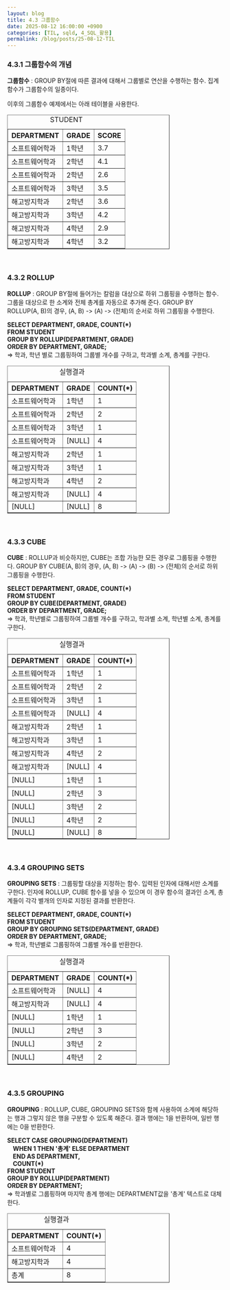 ```yaml
---
layout: blog
title: 4.3 그룹함수
date: 2025-08-12 16:00:00 +0900
categories: [TIL, sqld, 4_SQL_활용]
permalink: /blog/posts/25-08-12-TIL
---
```


### 4.3.1 그룹함수의 개념

**그룹함수** : GROUP BY절에 따른 결과에 대해서 그룹별로 연산을 수행하는 함수. 집계함수가 그룹함수의 일종이다.

이후의 그룹함수 예제에서는 아래 테이블을 사용한다.

<table style="width:75%" border="1">
  <caption>STUDENT</caption>
  <thead>
    <tr>
      <th>DEPARTMENT</th>
      <th>GRADE</th>
      <th>SCORE</th>
    </tr>
  </thead>
  <tbody>
    <tr>
      <td>소프트웨어학과</td>
      <td>1학년</td>
      <td>3.7</td>
    </tr>
    <tr>
      <td>소프트웨어학과</td>
      <td>2학년</td>
      <td>4.1</td>
    </tr>
    <tr>
      <td>소프트웨어학과</td>
      <td>2학년</td>
      <td>2.6</td>
    </tr>
    <tr>
      <td>소프트웨어학과</td>
      <td>3학년</td>
      <td>3.5</td>
    </tr>
    <tr>
      <td>해고방지학과</td>
      <td>2학년</td>
      <td>3.6</td>
    </tr>
    <tr>
      <td>해고방지학과</td>
      <td>3학년</td>
      <td>4.2</td>
    </tr>
    <tr>
      <td>해고방지학과</td>
      <td>4학년</td>
      <td>2.9</td>
    </tr>
    <tr>
      <td>해고방지학과</td>
      <td>4학년</td>
      <td>3.2</td>
    </tr>
  </tbody>
</table>
<br>

### 4.3.2 ROLLUP

**ROLLUP** : GROUP BY절에 들어가는 칼럼을 대상으로 하위 그룹핑을 수행하는 함수. 그룹을 대상으로 한 소계와 전체 총계를 자동으로 추가해 준다. GROUP BY ROLLUP(A, B)의 경우, (A, B) -> (A) -> (전체)의 순서로 하위 그룹핑을 수행한다.

<b>SELECT DEPARTMENT, GRADE, COUNT(\*)<br>
FROM STUDENT<br>
GROUP BY ROLLUP(DEPARTMENT, GRADE)<br>
ORDER BY DEPARTMENT, GRADE;<br></b>
=> 학과, 학년 별로 그룹핑하여 그룹별 개수를 구하고, 학과별 소계, 총계를 구한다.

<table style="width:75%" border="1">
  <caption>실행결과</caption>
  <thead>
    <tr>
      <th>DEPARTMENT</th>
      <th>GRADE</th>
      <th>COUNT(*)</th>
    </tr>
  </thead>
  <tbody>
    <tr>
      <td>소프트웨어학과</td>
      <td>1학년</td>
      <td>1</td>
    </tr>
    <tr>
      <td>소프트웨어학과</td>
      <td>2학년</td>
      <td>2</td>
    </tr>
    <tr>
      <td>소프트웨어학과</td>
      <td>3학년</td>
      <td>1</td>
    </tr>
    <tr>
      <td>소프트웨어학과</td>
      <td class="grey">[NULL]</td>
      <td>4</td>
    </tr>
    <tr>
      <td>해고방지학과</td>
      <td>2학년</td>
      <td>1</td>
    </tr>
    <tr>
      <td>해고방지학과</td>
      <td>3학년</td>
      <td>1</td>
    </tr>
    <tr>
      <td>해고방지학과</td>
      <td>4학년</td>
      <td>2</td>
    </tr>
    <tr>
      <td>해고방지학과</td>
      <td class="grey">[NULL]</td>
      <td>4</td>
    </tr>
    <tr>
      <td class="grey">[NULL]</td>
      <td class="grey">[NULL]</td>
      <td>8</td>
    </tr>
  </tbody>
</table>
<br>

### 4.3.3 CUBE

**CUBE** : ROLLUP과 비슷하지만, CUBE는 조합 가능한 모든 경우로 그룹핑을 수행한다. GROUP BY CUBE(A, B)의 경우, (A, B) -> (A) -> (B) -> (전체)의 순서로 하위 그룹핑을 수행한다.

<b>SELECT DEPARTMENT, GRADE, COUNT(\*)<br>
FROM STUDENT<br>
GROUP BY CUBE(DEPARTMENT, GRADE)<br>
ORDER BY DEPARTMENT, GRADE;<br></b>
=> 학과, 학년별로 그룹핑하여 그룹별 개수를 구하고, 학과별 소계, 학년별 소계, 총계를 구한다.

<table style="width:75%" border="1">
  <caption>실행결과</caption>
  <thead>
    <tr>
      <th>DEPARTMENT</th>
      <th>GRADE</th>
      <th>COUNT(*)</th>
    </tr>
  </thead>
  <tbody>
    <tr>
      <td>소프트웨어학과</td>
      <td>1학년</td>
      <td>1</td>
    </tr>
    <tr>
      <td>소프트웨어학과</td>
      <td>2학년</td>
      <td>2</td>
    </tr>
    <tr>
      <td>소프트웨어학과</td>
      <td>3학년</td>
      <td>1</td>
    </tr>
    <tr>
      <td>소프트웨어학과</td>
      <td class="grey">[NULL]</td>
      <td>4</td>
    </tr>
    <tr>
      <td>해고방지학과</td>
      <td>2학년</td>
      <td>1</td>
    </tr>
    <tr>
      <td>해고방지학과</td>
      <td>3학년</td>
      <td>1</td>
    </tr>
    <tr>
      <td>해고방지학과</td>
      <td>4학년</td>
      <td>2</td>
    </tr>
    <tr>
      <td>해고방지학과</td>
      <td class="grey">[NULL]</td>
      <td>4</td>
    </tr>
    <tr>
      <td class="grey">[NULL]</td>
      <td>1학년</td>
      <td>1</td>
    </tr>
    <tr>
      <td class="grey">[NULL]</td>
      <td>2학년</td>
      <td>3</td>
    </tr>
    <tr>
      <td class="grey">[NULL]</td>
      <td>3학년</td>
      <td>2</td>
    </tr>
    <tr>
      <td class="grey">[NULL]</td>
      <td>4학년</td>
      <td>2</td>
    </tr>
    <tr>
      <td class="grey">[NULL]</td>
      <td class="grey">[NULL]</td>
      <td>8</td>
    </tr>
  </tbody>
</table>
<br>

### 4.3.4 GROUPING SETS

**GROUPING SETS** : 그룹핑할 대상을 지정하는 함수. 입력된 인자에 대해서만 소계를 구한다. 인자에 ROLLUP, CUBE 함수를 넣을 수 있으며 이 경우 함수의 결과인 소계, 총계들이 각각 별개의 인자로 지정된 결과를 반환한다.

<b>SELECT DEPARTMENT, GRADE, COUNT(\*)<br>
FROM STUDENT<br>
GROUP BY GROUPING SETS(DEPARTMENT, GRADE)<br>
ORDER BY DEPARTMENT, GRADE;<br></b>
=> 학과, 학년별로 그룹핑하여 그룹별 개수를 반환한다.

<table style="width:75%" border="1">
  <caption>실행결과</caption>
  <thead>
    <tr>
      <th>DEPARTMENT</th>
      <th>GRADE</th>
      <th>COUNT(*)</th>
    </tr>
  </thead>
  <tbody>
    <tr>
      <td>소프트웨어학과</td>
      <td class="grey">[NULL]</td>
      <td>4</td>
    </tr>
    <tr>
      <td>해고방지학과</td>
      <td class="grey">[NULL]</td>
      <td>4</td>
    </tr>
    <tr>
      <td class="grey">[NULL]</td>
      <td>1학년</td>
      <td>1</td>
    </tr>
    <tr>
      <td class="grey">[NULL]</td>
      <td>2학년</td>
      <td>3</td>
    </tr>
    <tr>
      <td class="grey">[NULL]</td>
      <td>3학년</td>
      <td>2</td>
    </tr>
    <tr>
      <td class="grey">[NULL]</td>
      <td>4학년</td>
      <td>2</td>
    </tr>
  </tbody>
</table>
<br>

### 4.3.5 GROUPING

**GROUPING** : ROLLUP, CUBE, GROUPING SETS와 함께 사용하여 소계에 해당하는 행과 그렇지 않은 행을 구분할 수 있도록 해준다. 결과 행에는 1을 반환하며, 일반 행에는 0을 반환한다.

<b>SELECT CASE GROUPING(DEPARTMENT)<br>
&nbsp;&nbsp;&nbsp;&nbsp;WHEN 1 THEN '총계' ELSE DEPARTMENT<br>
&nbsp;&nbsp;&nbsp;&nbsp;END AS DEPARTMENT,<br>
&nbsp;&nbsp;&nbsp;&nbsp;COUNT(\*)<br>
FROM STUDENT<br>
GROUP BY ROLLUP(DEPARTMENT)<br>
ORDER BY DEPARTMENT;<br></b>
=> 학과별로 그룹핑하며 마지막 총계 행에는 DEPARTMENT값을 '총계' 텍스트로 대체한다.

<table style="width:75%" border="1">
  <caption>실행결과</caption>
  <thead>
    <tr>
      <th>DEPARTMENT</th>
      <th>COUNT(*)</th>
    </tr>
  </thead>
  <tbody>
    <tr>
      <td>소프트웨어학과</td>
      <td>4</td>
    </tr>
    <tr>
      <td>해고방지학과</td>
      <td>4</td>
    </tr>
    <tr>
      <td>총계</td>
      <td>8</td>
    </tr>
  </tbody>
</table>
